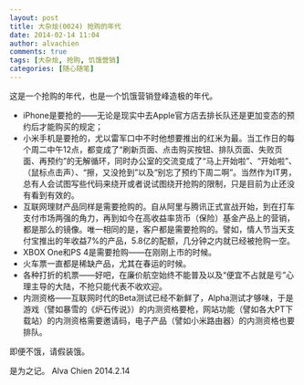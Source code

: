 ```yaml
---
layout: post
title: 大杂烩(0024) 抢购的年代
date: 2014-02-14 11:04
author: alvachien
comments: true
tags: [大杂烩, 抢购, 饥饿营销]
categories: [随心随笔]
---
```

这是一个抢购的年代，也是一个饥饿营销登峰造极的年代。

- iPhone是要抢的——无论是现实中去Apple官方店去排长队还是更加变态的预约后才能购买的规定；
- 小米手机是要抢的，尤以雷军口中不时他想要推出的红米为最。当工作日的每个周二中午12点，都变成了“刷新页面、点击购买按钮、排队页面、失败页面、再预约”的无解循环，同时办公室的交流变成了“马上开始啦”、“开始啦”、（鼠标点击声）、“擦，又没抢到”以及“别忘了预约下周二啊”。当然作为IT男，总有人会试图写些代码来绕开或者说试图绕开抢购的限制，只是目前为止还没有看到有效的。
- 互联网理财产品同样是需要抢购的。自从阿里与腾讯正式宣战开始，到在打车支付市场两强的角力，再到如今在高收益率货币（保险）基金产品上的营销，都是那么的镜像。唯一相同的是，客户都是需要抢购的。譬如，情人节当天支付宝推出的年收益7%的产品，5.8亿的配额，几分钟之内就已经被抢购一空。
- XBOX One和PS 4是需要抢购——在刚刚上市的时候。
- 火车票一直都是稀缺产品，尤其在春运的时候。
- 各种打折的机票——好吧，在廉价航空始终不能普及以及“便宜不占就是亏”心理主导的大陆，不抢只能代表不收欢迎。
- 内测资格——互联网时代的Beta测试已经不新鲜了，Alpha测试才够味，于是游戏（譬如暴雪的《炉石传说》）的内测资格要枪，网站功能（譬如各大PT下载站）的内测资格需要邀请码，电子产品（譬如小米路由器）的内测资格也要排队。

即便不饿，请假装饿。

是为之记。
Alva Chien
2014.2.14
